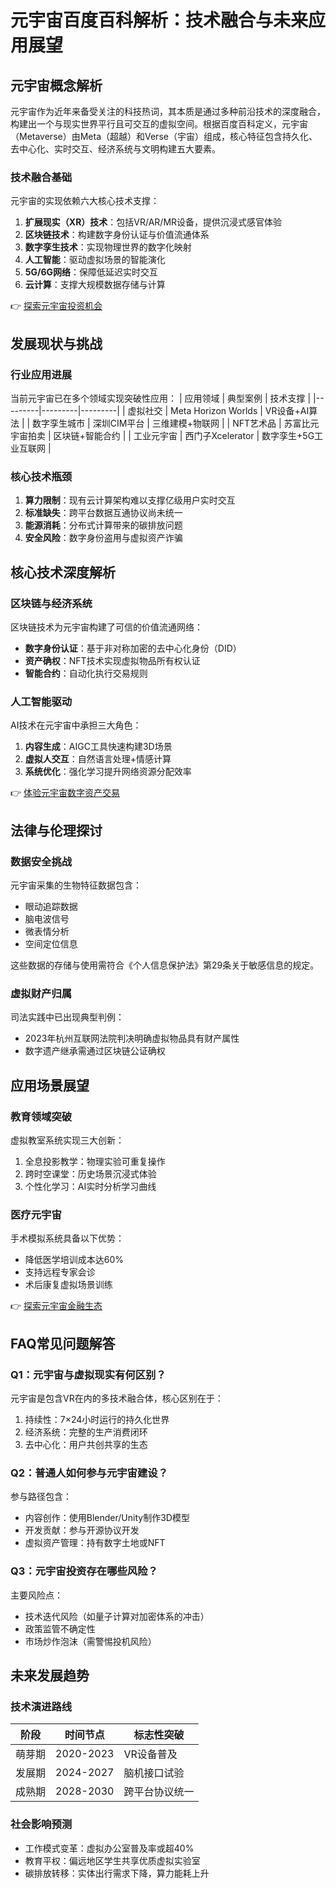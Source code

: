 # 元宇宙百度百科解析：技术融合与未来应用展望

## 元宇宙概念解析

元宇宙作为近年来备受关注的科技热词，其本质是通过多种前沿技术的深度融合，构建出一个与现实世界平行且可交互的虚拟空间。根据百度百科定义，元宇宙（Metaverse）由Meta（超越）和Verse（宇宙）组成，核心特征包含持久化、去中心化、实时交互、经济系统与文明构建五大要素。

### 技术融合基础
元宇宙的实现依赖六大核心技术支撑：
1. **扩展现实（XR）技术**：包括VR/AR/MR设备，提供沉浸式感官体验
2. **区块链技术**：构建数字身份认证与价值流通体系
3. **数字孪生技术**：实现物理世界的数字化映射
4. **人工智能**：驱动虚拟场景的智能演化
5. **5G/6G网络**：保障低延迟实时交互
6. **云计算**：支撑大规模数据存储与计算

👉 [探索元宇宙投资机会](https://bit.ly/okx_welcome)

## 发展现状与挑战

### 行业应用进展
当前元宇宙已在多个领域实现突破性应用：
| 应用领域 | 典型案例 | 技术支撑 |
|---------|---------|---------|
| 虚拟社交 | Meta Horizon Worlds | VR设备+AI算法 |
| 数字孪生城市 | 深圳CIM平台 | 三维建模+物联网 |
| NFT艺术品 | 苏富比元宇宙拍卖 | 区块链+智能合约 |
| 工业元宇宙 | 西门子Xcelerator | 数字孪生+5G工业互联网 |

### 核心技术瓶颈
1. **算力限制**：现有云计算架构难以支撑亿级用户实时交互
2. **标准缺失**：跨平台数据互通协议尚未统一
3. **能源消耗**：分布式计算带来的碳排放问题
4. **安全风险**：数字身份盗用与虚拟资产诈骗

## 核心技术深度解析

### 区块链与经济系统
区块链技术为元宇宙构建了可信的价值流通网络：
- **数字身份认证**：基于非对称加密的去中心化身份（DID）
- **资产确权**：NFT技术实现虚拟物品所有权认证
- **智能合约**：自动化执行交易规则

### 人工智能驱动
AI技术在元宇宙中承担三大角色：
1. **内容生成**：AIGC工具快速构建3D场景
2. **虚拟人交互**：自然语言处理+情感计算
3. **系统优化**：强化学习提升网络资源分配效率

👉 [体验元宇宙数字资产交易](https://bit.ly/okx_welcome)

## 法律与伦理探讨

### 数据安全挑战
元宇宙采集的生物特征数据包含：
- 眼动追踪数据
- 脑电波信号
- 微表情分析
- 空间定位信息

这些数据的存储与使用需符合《个人信息保护法》第29条关于敏感信息的规定。

### 虚拟财产归属
司法实践中已出现典型判例：
- 2023年杭州互联网法院判决明确虚拟物品具有财产属性
- 数字遗产继承需通过区块链公证确权

## 应用场景展望

### 教育领域突破
虚拟教室系统实现三大创新：
1. 全息投影教学：物理实验可重复操作
2. 跨时空课堂：历史场景沉浸式体验
3. 个性化学习：AI实时分析学习曲线

### 医疗元宇宙
手术模拟系统具备以下优势：
- 降低医学培训成本达60%
- 支持远程专家会诊
- 术后康复虚拟场景训练

👉 [探索元宇宙金融生态](https://bit.ly/okx_welcome)

## FAQ常见问题解答

### Q1：元宇宙与虚拟现实有何区别？
元宇宙是包含VR在内的多技术融合体，核心区别在于：
1. 持续性：7×24小时运行的持久化世界
2. 经济系统：完整的生产消费闭环
3. 去中心化：用户共创共享的生态

### Q2：普通人如何参与元宇宙建设？
参与路径包含：
- 内容创作：使用Blender/Unity制作3D模型
- 开发贡献：参与开源协议开发
- 虚拟资产管理：持有数字土地或NFT

### Q3：元宇宙投资存在哪些风险？
主要风险点：
- 技术迭代风险（如量子计算对加密体系的冲击）
- 政策监管不确定性
- 市场炒作泡沫（需警惕投机风险）

## 未来发展趋势

### 技术演进路线
| 阶段 | 时间节点 | 标志性突破 |
|------|----------|------------|
| 萌芽期 | 2020-2023 | VR设备普及 |
| 发展期 | 2024-2027 | 脑机接口试验 |
| 成熟期 | 2028-2030 | 跨平台协议统一 |

### 社会影响预测
- 工作模式变革：虚拟办公室普及率或超40%
- 教育平权：偏远地区学生共享优质虚拟实验室
- 碳排放转移：实体出行需求下降，算力能耗上升
